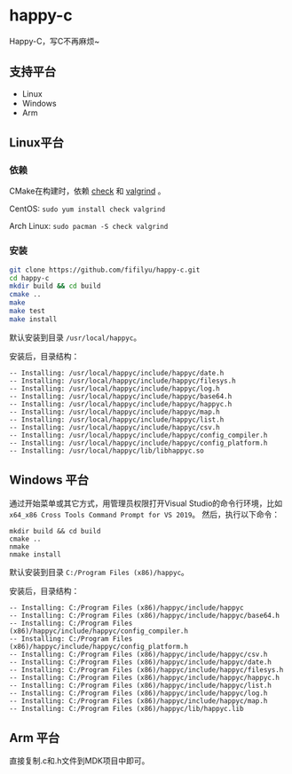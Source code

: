 # happy-c

Happy-C，写C不再麻烦~

## 支持平台

* Linux
* Windows
* Arm

## Linux平台

### 依赖

CMake在构建时，依赖 [check](https://github.com/libcheck/check) 和 [valgrind](https://valgrind.org/)  。

CentOS: `sudo yum install check valgrind`

Arch Linux: `sudo pacman -S check valgrind`

### 安装

```bash
git clone https://github.com/fifilyu/happy-c.git
cd happy-c
mkdir build && cd build
cmake ..
make
make test
make install
```

默认安装到目录 `/usr/local/happyc`。

安装后，目录结构：

    -- Installing: /usr/local/happyc/include/happyc/date.h
    -- Installing: /usr/local/happyc/include/happyc/filesys.h
    -- Installing: /usr/local/happyc/include/happyc/log.h
    -- Installing: /usr/local/happyc/include/happyc/base64.h
    -- Installing: /usr/local/happyc/include/happyc/happyc.h
    -- Installing: /usr/local/happyc/include/happyc/map.h
    -- Installing: /usr/local/happyc/include/happyc/list.h
    -- Installing: /usr/local/happyc/include/happyc/csv.h
    -- Installing: /usr/local/happyc/include/happyc/config_compiler.h
    -- Installing: /usr/local/happyc/include/happyc/config_platform.h
    -- Installing: /usr/local/happyc/lib/libhappyc.so

## Windows 平台

通过开始菜单或其它方式，用管理员权限打开Visual Studio的命令行环境，比如 `x64_x86 Cross Tools Command Prompt for VS 2019`。 然后，执行以下命令：

```
mkdir build && cd build
cmake ..
nmake
nmake install
```

默认安装到目录 `C:/Program Files (x86)/happyc`。

安装后，目录结构：

    -- Installing: C:/Program Files (x86)/happyc/include/happyc
    -- Installing: C:/Program Files (x86)/happyc/include/happyc/base64.h
    -- Installing: C:/Program Files (x86)/happyc/include/happyc/config_compiler.h
    -- Installing: C:/Program Files (x86)/happyc/include/happyc/config_platform.h
    -- Installing: C:/Program Files (x86)/happyc/include/happyc/csv.h
    -- Installing: C:/Program Files (x86)/happyc/include/happyc/date.h
    -- Installing: C:/Program Files (x86)/happyc/include/happyc/filesys.h
    -- Installing: C:/Program Files (x86)/happyc/include/happyc/happyc.h
    -- Installing: C:/Program Files (x86)/happyc/include/happyc/list.h
    -- Installing: C:/Program Files (x86)/happyc/include/happyc/log.h
    -- Installing: C:/Program Files (x86)/happyc/include/happyc/map.h
    -- Installing: C:/Program Files (x86)/happyc/lib/happyc.lib

## Arm 平台

直接复制.c和.h文件到MDK项目中即可。


